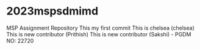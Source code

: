 # 2023mspsdmimd
MSP Assignment Repository
This my first commit 
This is chelsea (chelsea)
This is new contributor (Prithish)
This is new contributor (Sakshi) - PGDM NO: 22720
